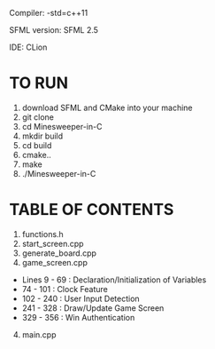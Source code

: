Compiler: -std=c++11

SFML version: SFML 2.5

IDE: CLion

# TO RUN
1. download SFML and CMake into your machine
2. git clone
3. cd Minesweeper-in-C
4. mkdir build
5. cd build
6. cmake..
7. make
8. ./Minesweeper-in-C


# TABLE OF CONTENTS
1. functions.h
2. start_screen.cpp
3. generate_board.cpp
4. game_screen.cpp
  - Lines 9 - 69 : Declaration/Initialization of Variables
  - 74 - 101 : Clock Feature
  - 102 - 240 : User Input Detection
  - 241 - 328 : Draw/Update Game Screen
  - 329 - 356 : Win Authentication
4. main.cpp
